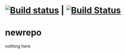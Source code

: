# [![Build status](https://ci.appveyor.com/api/projects/status/tov2d7xcg3wghnqj/branch/master?svg=true)](https://ci.appveyor.com/project/antoniushilman/newrepo/branch/master) | [![Build Status](https://travis-ci.org/antoniushilman/newrepo.svg?branch=master)](https://travis-ci.org/antoniushilman/newrepo)
# newrepo
nothing here
